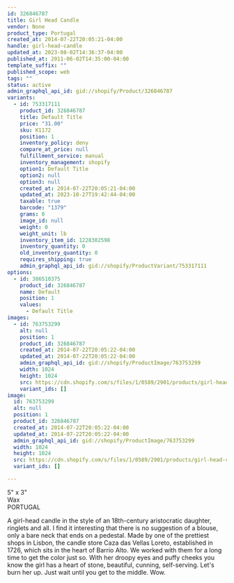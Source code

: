 ```yaml
---
id: 326846787
title: Girl Head Candle
vendor: None
product_type: Portugal
created_at: 2014-07-22T20:05:21-04:00
handle: girl-head-candle
updated_at: 2023-08-02T14:36:37-04:00
published_at: 2011-06-02T14:35:00-04:00
template_suffix: ""
published_scope: web
tags: ""
status: active
admin_graphql_api_id: gid://shopify/Product/326846787
variants:
  - id: 753317111
    product_id: 326846787
    title: Default Title
    price: "31.00"
    sku: K1172
    position: 1
    inventory_policy: deny
    compare_at_price: null
    fulfillment_service: manual
    inventory_management: shopify
    option1: Default Title
    option2: null
    option3: null
    created_at: 2014-07-22T20:05:21-04:00
    updated_at: 2023-10-27T19:42:44-04:00
    taxable: true
    barcode: "1379"
    grams: 0
    image_id: null
    weight: 0
    weight_unit: lb
    inventory_item_id: 1228302598
    inventory_quantity: 0
    old_inventory_quantity: 0
    requires_shipping: true
    admin_graphql_api_id: gid://shopify/ProductVariant/753317111
options:
  - id: 386510375
    product_id: 326846787
    name: Default
    position: 1
    values:
      - Default Title
images:
  - id: 763753299
    alt: null
    position: 1
    product_id: 326846787
    created_at: 2014-07-22T20:05:22-04:00
    updated_at: 2014-07-22T20:05:22-04:00
    admin_graphql_api_id: gid://shopify/ProductImage/763753299
    width: 1024
    height: 1024
    src: https://cdn.shopify.com/s/files/1/0589/2901/products/girl-head-candle.jpeg?v=1406073922
    variant_ids: []
image:
  id: 763753299
  alt: null
  position: 1
  product_id: 326846787
  created_at: 2014-07-22T20:05:22-04:00
  updated_at: 2014-07-22T20:05:22-04:00
  admin_graphql_api_id: gid://shopify/ProductImage/763753299
  width: 1024
  height: 1024
  src: https://cdn.shopify.com/s/files/1/0589/2901/products/girl-head-candle.jpeg?v=1406073922
  variant_ids: []

---
```


5" x 3"  
Wax  
PORTUGAL

A girl-head candle in the style of an 18th-century aristocratic daughter, ringlets and all. I find it interesting that there is no suggestion of a blouse, only a bare neck that ends on a pedestal. Made by one of the prettiest shops in Lisbon, the candle store Caza das Vellas Loreto, established in 1726, which sits in the heart of Barrio Alto. We worked with them for a long time to get the color just so. With her droopy eyes and puffy cheeks you know the girl has a heart of stone, beautiful, cunning, self-serving. Let's burn her up. Just wait until you get to the middle. Wow.